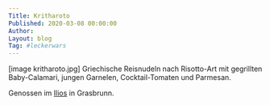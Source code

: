 ```yaml
---
Title: Kritharoto
Published: 2020-03-08 00:00:00
Author: 
Layout: blog
Tag: #leckerwars
---
```

[image kritharoto.jpg]
Griechische Reisnudeln nach Risotto-Art mit gegrillten Baby-Calamari, jungen Garnelen, Cocktail-Tomaten und Parmesan.

Genossen im [Ilios](https://goo.gl/maps/tYi2FGWwdHYds4fY7) in Grasbrunn.